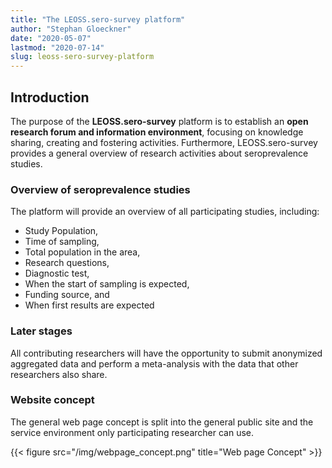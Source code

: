 ```yaml
---
title: "The LEOSS.sero-survey platform"
author: "Stephan Gloeckner"
date: "2020-05-07"
lastmod: "2020-07-14"
slug: leoss-sero-survey-platform
---
```



## Introduction

The purpose of the **LEOSS.sero-survey** platform is to establish an __open research forum and information environment__, focusing on knowledge sharing, creating and fostering activities. Furthermore, LEOSS.sero-survey provides a general overview of research activities about seroprevalence studies.

### Overview of seroprevalence studies

The platform will provide an overview of all participating studies, including:

* Study Population,
* Time of sampling,
* Total population in the area,
* Research questions,
* Diagnostic test,
* When the start of sampling is expected,
* Funding source, and
* When first results are expected

### Later stages

All contributing researchers will have the opportunity to submit anonymized aggregated data and perform a meta-analysis with the data that other researchers also share.

### Website concept
The general web page concept is split into the general public site and the service environment only participating researcher can use.

{{< figure src="/img/webpage_concept.png" title="Web page Concept" >}}


